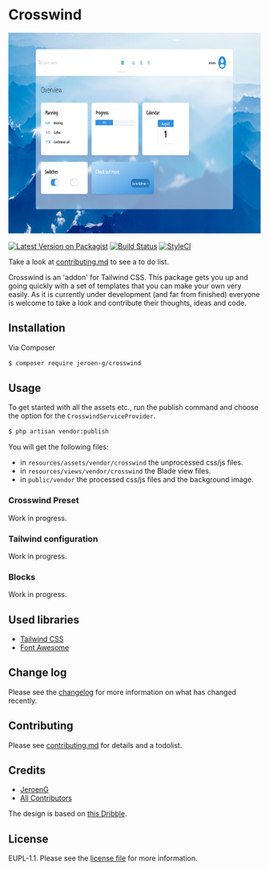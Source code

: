 # Crosswind

<img src="screenshot.png" alt="Screenshot" height="400">

[![Latest Version on Packagist][ico-version]][link-packagist]
[![Build Status][ico-travis]][link-travis]
[![StyleCI][ico-styleci]][link-styleci]

Take a look at [contributing.md](contributing.md) to see a to do list.

Crosswind is an 'addon' for Tailwind CSS. This package gets you up and going quickly with a set of templates that you can make your own very easily. As it is currently under development (and far from finished) everyone is welcome to take a look and contribute their thoughts, ideas and code.

## Installation

Via Composer

``` bash
$ composer require jeroen-g/crosswind
```

## Usage

To get started with all the assets etc., run the publish command and choose the option for the `CrosswindServiceProvider`.
```bash
$ php artisan vendor:publish
```

You will get the following files:
- in `resources/assets/vendor/crosswind` the unprocessed css/js files.
- in `resources/views/vendor/crosswind` the Blade view files.
- in `public/vendor` the processed css/js files and the background image.

### Crosswind Preset
Work in progress.

### Tailwind configuration
Work in progress.

### Blocks
Work in progress.

## Used libraries
- [Tailwind CSS](tailwindcss.com/)
- [Font Awesome](https://fontawesome.com/)

## Change log

Please see the [changelog](changelog.md) for more information on what has changed recently.

## Contributing

Please see [contributing.md](contributing.md) for details and a todolist.

## Credits

- [JeroenG][link-author]
- [All Contributors][link-contributors]

The design is based on [this Dribble](https://dribbble.com/shots/4692934-Dashboard-Design).

## License

EUPL-1.1. Please see the [license file](license.md) for more information.

[ico-version]: https://img.shields.io/packagist/v/jeroen-g/crosswind.svg?style=flat-square
[ico-travis]: https://img.shields.io/travis/jeroen-g/crosswind/master.svg?style=flat-square
[ico-styleci]: https://styleci.io/repos/12345678/shield

[link-packagist]: https://packagist.org/packages/jeroen-g/crosswind
[link-travis]: https://travis-ci.org/jeroen-g/crosswind
[link-styleci]: https://github.styleci.io/repos/137944049
[link-author]: https://github.com/jeroen-g
[link-contributors]: ../../contributors